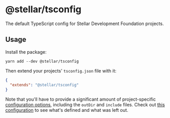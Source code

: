 # @stellar/tsconfig

The default TypeScript config for Stellar Development Foundation projects.

## Usage

Install the package:

```
yarn add --dev @stellar/tsconfig
```

Then extend your projects' `tsconfig.json` file with it:

```json
{
  "extends": "@stellar/tsconfig"
}
```

Note that you'll have to provide a significant amount of project-specific
[configuration options](https://www.typescriptlang.org/docs/handbook/compiler-options.html), including the `outDir` and `include` files.
Check out [this configuration](./tsconfig.json) to see what's defined and what
was left out.
